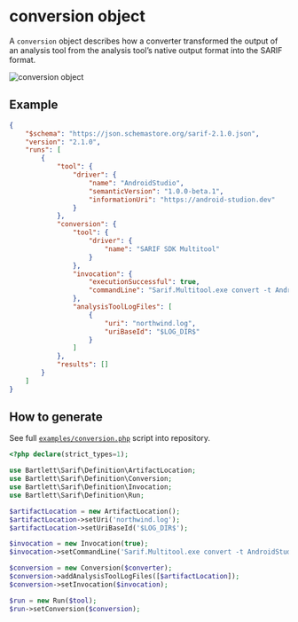 <!-- markdownlint-disable MD013 -->
# conversion object

A `conversion` object describes how a converter transformed the output of an analysis tool
from the analysis tool’s native output format into the SARIF format.

![conversion object](../assets/images/reference-conversion.graphviz.svg)

## Example

```json
{
    "$schema": "https://json.schemastore.org/sarif-2.1.0.json",
    "version": "2.1.0",
    "runs": [
        {
            "tool": {
                "driver": {
                    "name": "AndroidStudio",
                    "semanticVersion": "1.0.0-beta.1",
                    "informationUri": "https://android-studion.dev"
                }
            },
            "conversion": {
                "tool": {
                    "driver": {
                        "name": "SARIF SDK Multitool"
                    }
                },
                "invocation": {
                    "executionSuccessful": true,
                    "commandLine": "Sarif.Multitool.exe convert -t AndroidStudio northwind.log"
                },
                "analysisToolLogFiles": [
                    {
                        "uri": "northwind.log",
                        "uriBaseId": "$LOG_DIR$"
                    }
                ]
            },
            "results": []
        }
    ]
}
```

## How to generate

See full [`examples/conversion.php`][example-script] script into repository.

[example-script]: https://github.com/llaville/sarif-php-sdk/blob/master/examples/conversion.php

```php
<?php declare(strict_types=1);

use Bartlett\Sarif\Definition\ArtifactLocation;
use Bartlett\Sarif\Definition\Conversion;
use Bartlett\Sarif\Definition\Invocation;
use Bartlett\Sarif\Definition\Run;

$artifactLocation = new ArtifactLocation();
$artifactLocation->setUri('northwind.log');
$artifactLocation->setUriBaseId('$LOG_DIR$');

$invocation = new Invocation(true);
$invocation->setCommandLine('Sarif.Multitool.exe convert -t AndroidStudio northwind.log');

$conversion = new Conversion($converter);
$conversion->addAnalysisToolLogFiles([$artifactLocation]);
$conversion->setInvocation($invocation);

$run = new Run($tool);
$run->setConversion($conversion);

```
